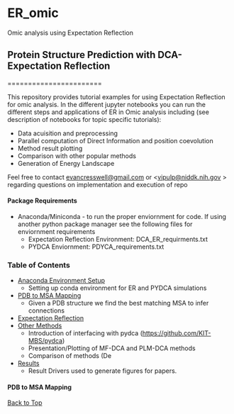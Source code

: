 # ER_omic
Omic analysis using Expectation Reflection

## Protein Structure Prediction with DCA-Expectation Reflection
=======================

This repository provides tutorial examples for using Expectation Reflection for omic analysis. In the different jupyter notebooks you can run the different steps and applications of ER in Omic analysis including (see description of notebooks for topic specific tutorials):
* Data acuisition and preprocessing 
* Parallel computation of Direct Information and position coevolution
* Method result plotting
* Comparison with other popular methods
* Generation of Energy Landscape

Feel free to contact <evancresswell@gmail.com> or <vipulp@niddk.nih.gov > regarding questions on implementation and execution of repo

#### Package Requirements
- Anaconda/Miniconda - to run the proper enviornment for code. If using another python package manager see the following files for enviornment requirements 
    - Expectation Reflection Environment: DCA_ER_requirments.txt
    - PYDCA Enviornment: PDYCA_requirements.txt

### Table of Contents
- [Anaconda Environment Setup](#Anaconda-Environment-Setup)
	- Setting up conda environment for ER and PYDCA simulations
- [PDB to MSA Mapping](#PDB-to-MSA-Mapping)
	- Given a PDB structure we find the best matching MSA to infer connections
- [Expectation Reflection](#Expectation-Reflection)
- [Other Methods](#Other-Methods)
	- Introduction of interfacing with pydca (https://github.com/KIT-MBS/pydca)
	- Presentation/Plotting of MF-DCA and PLM-DCA methods
	- Comparison of methods (De
- [Results](#Results)
	- Result Drivers used to generate figures for papers.

#### PDB to MSA Mapping
[Back to Top](#Table-of-Contents)

